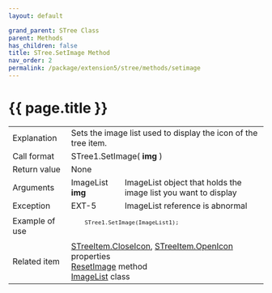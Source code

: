 ```yaml
---
layout: default

grand_parent: STree Class
parent: Methods
has_children: false
title: STree.SetImage Method
nav_order: 2
permalink: /package/extension5/stree/methods/setimage
---
```

# {{ page.title }}

<table>
  <tr>
    <td>Explanation</td>
    <td colspan="2">Sets the image list used to display the icon of the tree item.</td>
  </tr>
  <tr>
    <td>Call format</td>
    <td colspan="2">STree1.SetImage( <b>img</b> )</td>
  </tr>
  <tr>
    <td>Return value</td>
    <td colspan="2">None</td>
  </tr>  
  <tr>
    <td>Arguments</td>
    <td>ImageList <b>img</b></td>
    <td>ImageList object that holds the image list you want to display</td>
  </tr>
  <tr>
    <td>Exception</td>
    <td>EXT-5</td>
    <td>ImageList reference is abnormal</td>
  </tr>
  <tr>
    <td>Example of use</td>
    <td colspan="2"><code><pre>
    STree1.SetImage(ImageList1);
    </pre></code></td>
  </tr>
  <tr>
    <td>Related item</td>
    <td colspan="2"><a href="/package/extension5/streeitem/properties/closeicon">STreeItem.CloseIcon</a>, <a href="/package/extension5/streeitem/properties/openicon">STreeItem.OpenIcon</a> properties<br><a href="/package/extension5/stree/methods/resetimage">ResetImage</a> method<br><a href="/package/extension4/imagelist">ImageList</a> class</td>
  </tr>
</table>
